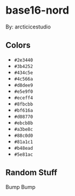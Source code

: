 # base16-nord

By: arcticicestudio

## Colors

* `#2e3440`
* `#3b4252`
* `#434c5e`
* `#4c566a`
* `#d8dee9`
* `#e5e9f0`
* `#eceff4`
* `#8fbcbb`
* `#bf616a`
* `#d08770`
* `#ebcb8b`
* `#a3be8c`
* `#88c0d0`
* `#81a1c1`
* `#b48ead`
* `#5e81ac`

## Random Stuff

Bump
Bump
